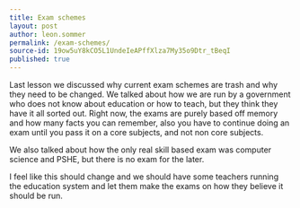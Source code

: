 ```yaml
---
title: Exam schemes
layout: post
author: leon.sommer
permalink: /exam-schemes/
source-id: 19ow5uY8kCO5L1UndeIeAPffXlza7My35o9Dtr_tBeqI
published: true
---
```

Last lesson we discussed why current exam schemes are trash and why they need to be changed. We talked about how we are run by a government who does not know about education or how to teach, but they think they have it all sorted out. Right now, the exams are purely based off memory and how many facts you can remember, also you have to continue doing an exam until you pass it on a core subjects, and not non core subjects.

We also talked about how the only real skill based exam was computer science and PSHE, but there is no exam for the later.

I feel like this should change and we should have some teachers running the education  system and let them make the exams on how they believe it should be run.

